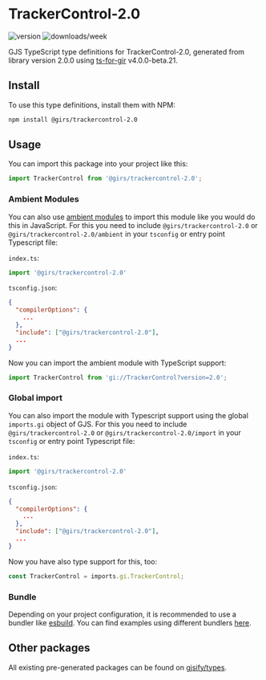 
# TrackerControl-2.0

![version](https://img.shields.io/npm/v/@girs/trackercontrol-2.0)
![downloads/week](https://img.shields.io/npm/dw/@girs/trackercontrol-2.0)


GJS TypeScript type definitions for TrackerControl-2.0, generated from library version 2.0.0 using [ts-for-gir](https://github.com/gjsify/ts-for-gir) v4.0.0-beta.21.


## Install

To use this type definitions, install them with NPM:
```bash
npm install @girs/trackercontrol-2.0
```

## Usage

You can import this package into your project like this:
```ts
import TrackerControl from '@girs/trackercontrol-2.0';
```

### Ambient Modules

You can also use [ambient modules](https://github.com/gjsify/ts-for-gir/tree/main/packages/cli#ambient-modules) to import this module like you would do this in JavaScript.
For this you need to include `@girs/trackercontrol-2.0` or `@girs/trackercontrol-2.0/ambient` in your `tsconfig` or entry point Typescript file:

`index.ts`:
```ts
import '@girs/trackercontrol-2.0'
```

`tsconfig.json`:
```json
{
  "compilerOptions": {
    ...
  },
  "include": ["@girs/trackercontrol-2.0"],
  ...
}
```

Now you can import the ambient module with TypeScript support: 

```ts
import TrackerControl from 'gi://TrackerControl?version=2.0';
```

### Global import

You can also import the module with Typescript support using the global `imports.gi` object of GJS.
For this you need to include `@girs/trackercontrol-2.0` or `@girs/trackercontrol-2.0/import` in your `tsconfig` or entry point Typescript file:

`index.ts`:
```ts
import '@girs/trackercontrol-2.0'
```

`tsconfig.json`:
```json
{
  "compilerOptions": {
    ...
  },
  "include": ["@girs/trackercontrol-2.0"],
  ...
}
```

Now you have also type support for this, too:

```ts
const TrackerControl = imports.gi.TrackerControl;
```

### Bundle

Depending on your project configuration, it is recommended to use a bundler like [esbuild](https://esbuild.github.io/). You can find examples using different bundlers [here](https://github.com/gjsify/ts-for-gir/tree/main/examples).

## Other packages

All existing pre-generated packages can be found on [gjsify/types](https://github.com/gjsify/types).

